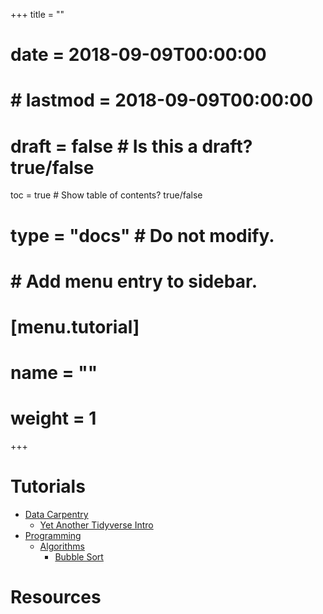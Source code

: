 +++
title = ""

# date = 2018-09-09T00:00:00
# # lastmod = 2018-09-09T00:00:00
# 
# draft = false  # Is this a draft? true/false
toc = true  # Show table of contents? true/false
# type = "docs"  # Do not modify.
# 
# # Add menu entry to sidebar.
# [menu.tutorial]
#   name = ""
#   weight = 1

+++

# Tutorials

* [Data Carpentry](/tags/data-carpentry)
  + [Yet Another Tidyverse Intro](/post/yet-another-tidyverse-intro/)
* [Programming](/tags/programming)
  + [Algorithms](/tags/algorithms)
      + [Bubble Sort](/post/bubble-sort/)

# Resources